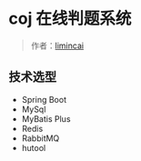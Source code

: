 # coj 在线判题系统

> 作者：[limincai](https://github.com/limincai)

## 技术选型

- Spring Boot
- MySql
- MyBatis Plus
- Redis
- RabbitMQ
- hutool